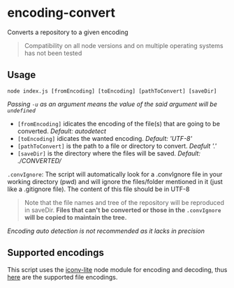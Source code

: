 # encoding-convert
Converts a repository to a given encoding

> Compatibility on all node versions and on multiple operating systems has not been tested


## Usage
```
node index.js [fromEncoding] [toEncoding] [pathToConvert] [saveDir]
```
_Passing `-u` as an argument means the value of the said argument will be `undefined`_

- `[fromEncoding]` idicates the encoding of the file(s) that are going to be converted. _Default: autodetect_
- `[toEncoding]` idicates the wanted encoding. _Default: 'UTF-8'_
- `[pathToConvert]` is the path to a file or directory to convert. _Deafult '.'_
- `[saveDir]` is the directory where the files will be saved. _Default: ./CONVERTED/_

`.convIgnore`: The script will automatically look for a .convIgnore file in your working directory (pwd) and will ignore the files/folder mentioned in it (just like a .gitignore file). The content of this file should be in UTF-8

> Note that the file names and tree of the repository will be reproduced in saveDir. __Files that can't be converted or those in the `.convIgnore` will be copied to maintain the tree.__

_Encoding auto detection is not recommended as it lacks in precision_

## Supported encodings
This script uses the [iconv-lite](https://www.npmjs.com/package/iconv-lite) node module for encoding and decoding, thus [here](https://github.com/ashtuchkin/iconv-lite/wiki/Supported-Encodings) are the supported file encodings.